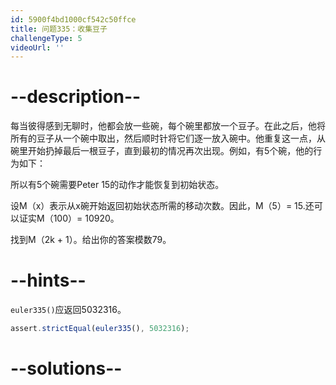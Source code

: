 ```yaml
---
id: 5900f4bd1000cf542c50ffce
title: 问题335：收集豆子
challengeType: 5
videoUrl: ''
---
```


# --description--

每当彼得感到无聊时，他都会放一些碗，每个碗里都放一个豆子。在此之后，他将所有的豆子从一个碗中取出，然后顺时针将它们逐一放入碗中。他重复这一点，从碗里开始扔掉最后一根豆子，直到最初的情况再次出现。例如，有5个碗，他的行为如下：

所以有5个碗需要Peter 15的动作才能恢复到初始状态。

设M（x）表示从x碗开始返回初始状态所需的移动次数。因此，M（5）= 15.还可以证实M（100）= 10920。

找到M（2k + 1）。给出你的答案模数79。

# --hints--

`euler335()`应返回5032316。

```js
assert.strictEqual(euler335(), 5032316);
```

# --solutions--

